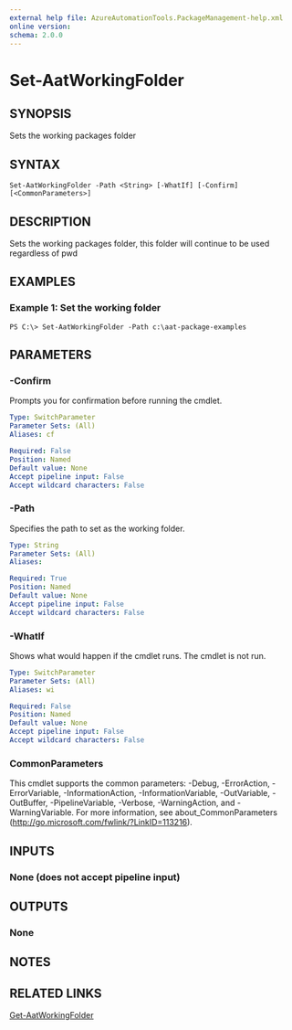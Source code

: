 ```yaml
---
external help file: AzureAutomationTools.PackageManagement-help.xml
online version: 
schema: 2.0.0
---
```


# Set-AatWorkingFolder

## SYNOPSIS
Sets the working packages folder

## SYNTAX

```
Set-AatWorkingFolder -Path <String> [-WhatIf] [-Confirm] [<CommonParameters>]
```

## DESCRIPTION
Sets the working packages folder, this folder will continue to be used regardless of pwd

## EXAMPLES

### Example 1: Set the working folder
```
PS C:\> Set-AatWorkingFolder -Path c:\aat-package-examples
```

## PARAMETERS

### -Confirm
Prompts you for confirmation before running the cmdlet.

```yaml
Type: SwitchParameter
Parameter Sets: (All)
Aliases: cf

Required: False
Position: Named
Default value: None
Accept pipeline input: False
Accept wildcard characters: False
```

### -Path
Specifies the path to set as the working folder.

```yaml
Type: String
Parameter Sets: (All)
Aliases: 

Required: True
Position: Named
Default value: None
Accept pipeline input: False
Accept wildcard characters: False
```

### -WhatIf
Shows what would happen if the cmdlet runs.
The cmdlet is not run.

```yaml
Type: SwitchParameter
Parameter Sets: (All)
Aliases: wi

Required: False
Position: Named
Default value: None
Accept pipeline input: False
Accept wildcard characters: False
```

### CommonParameters
This cmdlet supports the common parameters: -Debug, -ErrorAction, -ErrorVariable, -InformationAction, -InformationVariable, -OutVariable, -OutBuffer, -PipelineVariable, -Verbose, -WarningAction, and -WarningVariable. For more information, see about_CommonParameters (http://go.microsoft.com/fwlink/?LinkID=113216).

## INPUTS

### None (does not accept pipeline input)

## OUTPUTS

### None

## NOTES

## RELATED LINKS

[Get-AatWorkingFolder](.)


